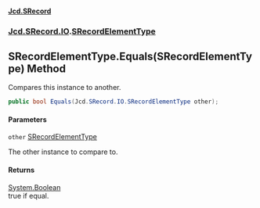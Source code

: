 #### [Jcd.SRecord](index.md 'index')
### [Jcd.SRecord.IO](Jcd.SRecord.IO.md 'Jcd.SRecord.IO').[SRecordElementType](Jcd.SRecord.IO.SRecordElementType.md 'Jcd.SRecord.IO.SRecordElementType')

## SRecordElementType.Equals(SRecordElementType) Method

Compares this instance to another.

```csharp
public bool Equals(Jcd.SRecord.IO.SRecordElementType other);
```
#### Parameters

<a name='Jcd.SRecord.IO.SRecordElementType.Equals(Jcd.SRecord.IO.SRecordElementType).other'></a>

`other` [SRecordElementType](Jcd.SRecord.IO.SRecordElementType.md 'Jcd.SRecord.IO.SRecordElementType')

The other instance to compare to.

#### Returns
[System.Boolean](https://docs.microsoft.com/en-us/dotnet/api/System.Boolean 'System.Boolean')  
true if equal.